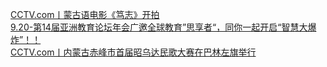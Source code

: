   
[CCTV.com丨蒙古语电影《笃志》开拍](http://www.dianyue.me/archives/392/b47ksv7kwsc4rwoq/)  
[9.20-第14届亚洲教育论坛年会广邀全球教育”思享者“，同你一起开启“智慧大爆炸”！！](http://www.dianyue.me/archives/958/aapdeyxmvtrw77fh/)  
[CCTV.com丨内蒙古赤峰市首届昭乌达民歌大赛在巴林左旗举行](http://www.dianyue.me/archives/445/0tudgs5x5l0zic5o/)